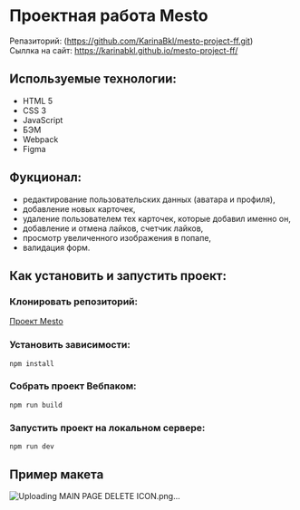 # Проектная работа Mesto
Репазиторий: (https://github.com/KarinaBkl/mesto-project-ff.git)  
Сыллка на сайт: https://karinabkl.github.io/mesto-project-ff/   
## Используемые технологии:
 * HTML 5  
 * CSS 3  
 * JavaScript    
 * БЭМ  
 * Webpack   
 * Figma  
## Фукционал:
 * редактирование пользовательских данных (аватара и профиля),  
 * добавление новых карточек,  
 * удаление пользователем тех карточек, которые добавил именно он,  
 * добавление и отмена лайков, счетчик лайков,  
 * просмотр увеличенного изображения в попапе,  
 * валидация форм.
## Как установить и запустить проект:
### Клонировать репозиторий:  
  [Проект Mesto](https://github.com/KarinaBkl/mesto-project-ff.git)  
### Установить зависимости:  
    npm install  
### Собрать проект Вебпаком:  
    npm run build  
### Запустить проект на локальном сервере:  
    npm run dev  
## Пример макета
![Uploading MAIN PAGE DELETE ICON.png…]()
